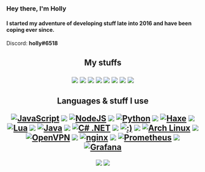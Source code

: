 ### Hey there, I'm Holly</h3>
#### I started my adventure of developing stuff late into 2016 and have been coping ever since.
Discord: **holly#6518**

<h2> </h2>

<!-- REE markdown is dumb -->
<h2 align="center">
  My stuffs
  <p> </p> <!-- this is dumb -->
  <a href="mailto:"><img src="https://img.shields.io/badge/-Personal%20Mail-%23C14633"></a>
  <a href="mailto:eusprojects@mail.com"><img src="https://img.shields.io/badge/-EUS%20Projects%20Mail-%23004788"></a>
  <a href="https://www.youtube.com/channel/UCUwQmlbbuH7ATorONmnratA/"><img src="https://img.shields.io/badge/-Youtube-%23FF0000"></a>
  <a href="https://twitter.com/tgpholly"><img src="https://img.shields.io/badge/-Twitter-%231DA1F2"></a>
  <a href="https://twitch.tv/gamerzatnight"><img src="https://img.shields.io/badge/-Twitch-%236441A4"></a>
  <a href="https://discord.gg/tzDRsWj"><img src="https://img.shields.io/badge/-Discord-%237289da"></a>
  <a href="https://steamcommunity.com/id/ethtgp/"><img src="https://img.shields.io/badge/-Steam-%230a0a0a"></a>
  <a href="https://osu.ppy.sh/users/11073329"><img src="https://img.shields.io/badge/-osu!%20Profile-%23FF66AA"></a>
</h2>

<h2 align="center">
  Languages & stuff I use<br>
  <p> </p>  <!-- messy spacing lmao -->
  <a href="https://en.wikipedia.org/wiki/JavaScript"><img title="JavaScript" src="https://raw.githubusercontent.com/tgpethan/tgpethan/master/js.webp"></a>
  <a href="#"><img src="https://raw.githubusercontent.com/tgpethan/tgpethan/master/6pxspacer.png"></a>
  <a href="https://nodejs.org/"><img title="NodeJS" src="https://raw.githubusercontent.com/tgpethan/tgpethan/master/nodejs.webp"></a>
  <a href="#"><img src="https://raw.githubusercontent.com/tgpethan/tgpethan/master/6pxspacer.png"></a>
  <a href="https://www.python.org/"><img title="Python" src="https://raw.githubusercontent.com/tgpethan/tgpethan/master/python.webp"></a>
  <a href="#"><img src="https://raw.githubusercontent.com/tgpethan/tgpethan/master/6pxspacer.png"></a>
  <a href="https://haxe.org/"><img title="Haxe" src="https://raw.githubusercontent.com/tgpethan/tgpethan/master/haxe.webp"></a>
  <a href="#"><img src="https://raw.githubusercontent.com/tgpethan/tgpethan/master/6pxspacer.png"></a>
  <a href="https://www.lua.org/"><img title="Lua" src="https://raw.githubusercontent.com/tgpethan/tgpethan/master/lua.webp"></a>
  <a href="#"><img src="https://raw.githubusercontent.com/tgpethan/tgpethan/master/6pxspacer.png"></a>
  <a href="https://openjdk.java.net/"><img title="Java" src="https://raw.githubusercontent.com/tgpethan/tgpethan/master/java.webp"></a>
  <a href="#"><img src="https://raw.githubusercontent.com/tgpethan/tgpethan/master/6pxspacer.png"></a>
  <a href="https://dotnet.microsoft.com/"><img title="C# .NET" src="https://raw.githubusercontent.com/tgpethan/tgpethan/master/csharp.webp"></a>
  <a href="#"><img src="https://raw.githubusercontent.com/tgpethan/tgpethan/master/6pxspacer.png"></a>
  <a href="https://eusv.ml"><img title=":)" src="https://raw.githubusercontent.com/tgpethan/tgpethan/master/6pxbar.png"></a>
  <a href="#"><img src="https://raw.githubusercontent.com/tgpethan/tgpethan/master/6pxspacer.png"></a>
  <a href="https://archlinux.org/"><img title="Arch Linux" src="https://raw.githubusercontent.com/tgpethan/tgpethan/master/archlinux.webp"></a>
  <a href="#"><img src="https://raw.githubusercontent.com/tgpethan/tgpethan/master/6pxspacer.png"></a>
  <a href="https://openvpn.net/"><img title="OpenVPN" src="https://raw.githubusercontent.com/tgpethan/tgpethan/master/openvpn.webp"></a>
  <a href="#"><img src="https://raw.githubusercontent.com/tgpethan/tgpethan/master/6pxspacer.png"></a>
  <a href="https://nginx.org/"><img title="nginx" src="https://raw.githubusercontent.com/tgpethan/tgpethan/master/nginx.webp"></a>
  <a href="#"><img src="https://raw.githubusercontent.com/tgpethan/tgpethan/master/6pxspacer.png"></a>
  <a href="https://prometheus.io/"><img title="Prometheus" src="https://raw.githubusercontent.com/tgpethan/tgpethan/master/prometheus.webp"></a>
  <a href="#"><img src="https://raw.githubusercontent.com/tgpethan/tgpethan/master/6pxspacer.png"></a>
  <a href="https://grafana.com/"><img title="Grafana" src="https://raw.githubusercontent.com/tgpethan/tgpethan/master/grafana.webp"></a>
</h2>

<p align="center">
  <a href="https://github.com/anuraghazra/github-readme-stats"><img align="center" src="https://github-readme-stats-anuraghazra1.vercel.app/api?username=tgpethan&show_icons=true&include_all_commits=true&theme=radical"></a>
  <a href="https://github.com/anuraghazra/github-readme-stats"><img align="center" src="https://github-readme-stats.vercel.app/api/top-langs/?username=tgpethan&layout=compact&langs_count=10&theme=radical"></a>  
</p>
